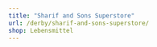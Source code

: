 ```yaml
---
title: "Sharif and Sons Superstore"
url: /derby/sharif-and-sons-superstore/
shop: Lebensmittel
---
```

